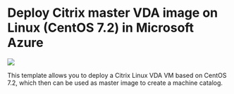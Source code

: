# Deploy Citrix master VDA image on Linux (CentOS 7.2) in Microsoft Azure 

<a href="https://portal.azure.com/#create/Microsoft.Template/uri/https%3A%2F%2Fraw.githubusercontent.com%2Fjiz-citrix%2FXDLinuxVDA%2Fmaster%2Ftemplate%2Fazuredeploy.json" target="_blank">
    <img src="http://azuredeploy.net/deploybutton.png"/>
</a>

This template allows you to deploy a Citrix Linux VDA VM based on CentOS 7.2, which then can be used as master image to create a machine catalog.

